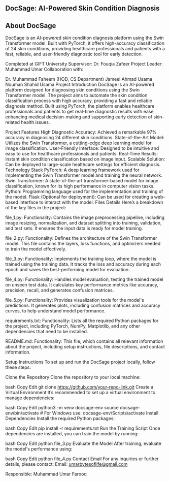 ## DocSage: AI-Powered Skin Condition Diagnosis

## About DocSage
DocSage is an AI-powered skin condition diagnosis platform using the Swin Transformer model. Built with PyTorch, it offers high-accuracy classification of 24 skin conditions, providing healthcare professionals and patients with a fast, reliable, and user-friendly diagnostic tool for early detection.


Completed at GIFT University
Supervisor: Dr. Fouqia Zafeer
Project Leader: Muhammad Umar
Collaboration with:

Dr. Muhammad Faheem (HOD, CS Department)
Jameel Ahmad
Usama
Nouman Shahid
Usama
Project Introduction
DocSage is an AI-powered platform designed for diagnosing skin conditions using the Swin Transformer model. The project aims to automate the skin condition classification process with high accuracy, providing a fast and reliable diagnosis method. Built using PyTorch, the platform enables healthcare professionals and patients to get real-time diagnostic results with ease, enhancing medical decision-making and supporting early detection of skin-related health issues.

Project Features
High Diagnostic Accuracy: Achieved a remarkable 97% accuracy in diagnosing 24 different skin conditions.
State-of-the-Art Model: Utilizes the Swin Transformer, a cutting-edge deep learning model for image classification.
User-Friendly Interface: Designed to be intuitive and easy to use for healthcare professionals and patients.
Real-Time Results: Instant skin condition classification based on image input.
Scalable Solution: Can be deployed to large-scale healthcare settings for efficient diagnosis.
Technology Stack
PyTorch: A deep learning framework used for implementing the Swin Transformer model and training the neural network.
Swin Transformer: A state-of-the-art transformer-based model for image classification, known for its high performance in computer vision tasks.
Python: Programming language used for the implementation and training of the model.
Flask (Optional for deployment): Can be used for creating a web-based interface to interact with the model.
Files Details
Here’s a breakdown of the key files in the project:

file_1.py:
Functionality: Contains the image preprocessing pipeline, including image resizing, normalization, and dataset splitting into training, validation, and test sets. It ensures the input data is ready for model training.

file_2.py:
Functionality: Defines the architecture of the Swin Transformer model. This file contains the layers, loss functions, and optimizers needed to train the model effectively.

file_3.py:
Functionality: Implements the training loop, where the model is trained using the training data. It tracks the loss and accuracy during each epoch and saves the best-performing model for evaluation.

file_4.py:
Functionality: Handles model evaluation, testing the trained model on unseen test data. It calculates key performance metrics like accuracy, precision, recall, and generates confusion matrices.

file_5.py:
Functionality: Provides visualization tools for the model's predictions. It generates plots, including confusion matrices and accuracy curves, to help understand model performance.

requirements.txt:
Functionality: Lists all the required Python packages for the project, including PyTorch, NumPy, Matplotlib, and any other dependencies that need to be installed.

README.md:
Functionality: This file, which contains all relevant information about the project, including setup instructions, file descriptions, and contact information.

Setup Instructions
To set up and run the DocSage project locally, follow these steps:

Clone the Repository
Clone the repository to your local machine:

bash
Copy
Edit
git clone https://github.com/your-repo-link.git
Create a Virtual Environment
It’s recommended to set up a virtual environment to manage dependencies:

bash
Copy
Edit
python3 -m venv docsage-env
source docsage-env/bin/activate  # For Windows use: docsage-env\Scripts\activate
Install Dependencies
Install the required Python packages:

bash
Copy
Edit
pip install -r requirements.txt
Run the Training Script
Once dependencies are installed, you can train the model by running:

bash
Copy
Edit
python file_3.py
Evaluate the Model
After training, evaluate the model's performance using:

bash
Copy
Edit
python file_4.py
Contact Email
For any inquiries or further details, please contact:
Email: umarbytesoflife@gmail.com

Responsible: Muhammad Umar Farooq

